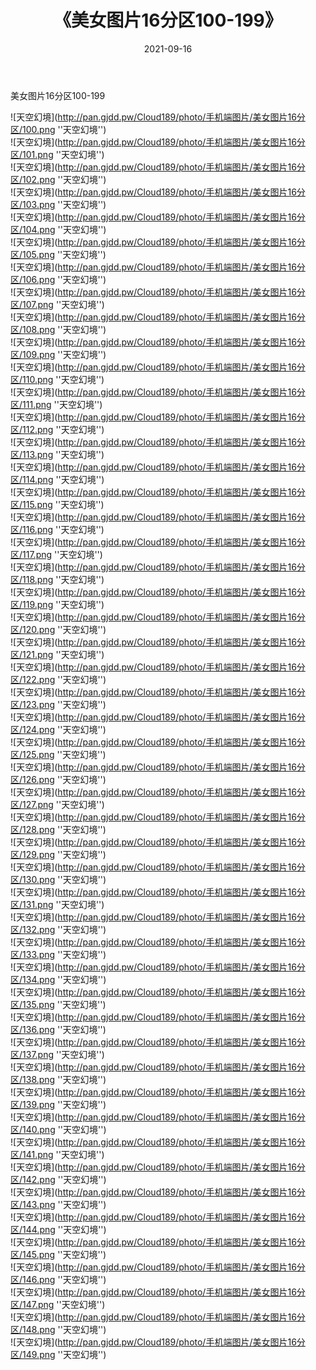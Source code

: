﻿---
layout: post
title:  《美女图片16分区100-199》
date:   2021-09-16
img: http://pan.gjdd.pw/Cloud189/photo/手机端图片/美女图片16分区/000-1.png
categories: [美女, 性感, 泳衣]
---

美女图片16分区100-199


![天空幻境](http://pan.gjdd.pw/Cloud189/photo/手机端图片/美女图片16分区/100.png ''天空幻境'') <br>
![天空幻境](http://pan.gjdd.pw/Cloud189/photo/手机端图片/美女图片16分区/101.png ''天空幻境'') <br>
![天空幻境](http://pan.gjdd.pw/Cloud189/photo/手机端图片/美女图片16分区/102.png ''天空幻境'') <br>
![天空幻境](http://pan.gjdd.pw/Cloud189/photo/手机端图片/美女图片16分区/103.png ''天空幻境'') <br>
![天空幻境](http://pan.gjdd.pw/Cloud189/photo/手机端图片/美女图片16分区/104.png ''天空幻境'') <br>
![天空幻境](http://pan.gjdd.pw/Cloud189/photo/手机端图片/美女图片16分区/105.png ''天空幻境'') <br>
![天空幻境](http://pan.gjdd.pw/Cloud189/photo/手机端图片/美女图片16分区/106.png ''天空幻境'') <br>
![天空幻境](http://pan.gjdd.pw/Cloud189/photo/手机端图片/美女图片16分区/107.png ''天空幻境'') <br>
![天空幻境](http://pan.gjdd.pw/Cloud189/photo/手机端图片/美女图片16分区/108.png ''天空幻境'') <br>
![天空幻境](http://pan.gjdd.pw/Cloud189/photo/手机端图片/美女图片16分区/109.png ''天空幻境'') <br>
![天空幻境](http://pan.gjdd.pw/Cloud189/photo/手机端图片/美女图片16分区/110.png ''天空幻境'') <br>
![天空幻境](http://pan.gjdd.pw/Cloud189/photo/手机端图片/美女图片16分区/111.png ''天空幻境'') <br>
![天空幻境](http://pan.gjdd.pw/Cloud189/photo/手机端图片/美女图片16分区/112.png ''天空幻境'') <br>
![天空幻境](http://pan.gjdd.pw/Cloud189/photo/手机端图片/美女图片16分区/113.png ''天空幻境'') <br>
![天空幻境](http://pan.gjdd.pw/Cloud189/photo/手机端图片/美女图片16分区/114.png ''天空幻境'') <br>
![天空幻境](http://pan.gjdd.pw/Cloud189/photo/手机端图片/美女图片16分区/115.png ''天空幻境'') <br>
![天空幻境](http://pan.gjdd.pw/Cloud189/photo/手机端图片/美女图片16分区/116.png ''天空幻境'') <br>
![天空幻境](http://pan.gjdd.pw/Cloud189/photo/手机端图片/美女图片16分区/117.png ''天空幻境'') <br>
![天空幻境](http://pan.gjdd.pw/Cloud189/photo/手机端图片/美女图片16分区/118.png ''天空幻境'') <br>
![天空幻境](http://pan.gjdd.pw/Cloud189/photo/手机端图片/美女图片16分区/119.png ''天空幻境'') <br>
![天空幻境](http://pan.gjdd.pw/Cloud189/photo/手机端图片/美女图片16分区/120.png ''天空幻境'') <br>
![天空幻境](http://pan.gjdd.pw/Cloud189/photo/手机端图片/美女图片16分区/121.png ''天空幻境'') <br>
![天空幻境](http://pan.gjdd.pw/Cloud189/photo/手机端图片/美女图片16分区/122.png ''天空幻境'') <br>
![天空幻境](http://pan.gjdd.pw/Cloud189/photo/手机端图片/美女图片16分区/123.png ''天空幻境'') <br>
![天空幻境](http://pan.gjdd.pw/Cloud189/photo/手机端图片/美女图片16分区/124.png ''天空幻境'') <br>
![天空幻境](http://pan.gjdd.pw/Cloud189/photo/手机端图片/美女图片16分区/125.png ''天空幻境'') <br>
![天空幻境](http://pan.gjdd.pw/Cloud189/photo/手机端图片/美女图片16分区/126.png ''天空幻境'') <br>
![天空幻境](http://pan.gjdd.pw/Cloud189/photo/手机端图片/美女图片16分区/127.png ''天空幻境'') <br>
![天空幻境](http://pan.gjdd.pw/Cloud189/photo/手机端图片/美女图片16分区/128.png ''天空幻境'') <br>
![天空幻境](http://pan.gjdd.pw/Cloud189/photo/手机端图片/美女图片16分区/129.png ''天空幻境'') <br>
![天空幻境](http://pan.gjdd.pw/Cloud189/photo/手机端图片/美女图片16分区/130.png ''天空幻境'') <br>
![天空幻境](http://pan.gjdd.pw/Cloud189/photo/手机端图片/美女图片16分区/131.png ''天空幻境'') <br>
![天空幻境](http://pan.gjdd.pw/Cloud189/photo/手机端图片/美女图片16分区/132.png ''天空幻境'') <br>
![天空幻境](http://pan.gjdd.pw/Cloud189/photo/手机端图片/美女图片16分区/133.png ''天空幻境'') <br>
![天空幻境](http://pan.gjdd.pw/Cloud189/photo/手机端图片/美女图片16分区/134.png ''天空幻境'') <br>
![天空幻境](http://pan.gjdd.pw/Cloud189/photo/手机端图片/美女图片16分区/135.png ''天空幻境'') <br>
![天空幻境](http://pan.gjdd.pw/Cloud189/photo/手机端图片/美女图片16分区/136.png ''天空幻境'') <br>
![天空幻境](http://pan.gjdd.pw/Cloud189/photo/手机端图片/美女图片16分区/137.png ''天空幻境'') <br>
![天空幻境](http://pan.gjdd.pw/Cloud189/photo/手机端图片/美女图片16分区/138.png ''天空幻境'') <br>
![天空幻境](http://pan.gjdd.pw/Cloud189/photo/手机端图片/美女图片16分区/139.png ''天空幻境'') <br>
![天空幻境](http://pan.gjdd.pw/Cloud189/photo/手机端图片/美女图片16分区/140.png ''天空幻境'') <br>
![天空幻境](http://pan.gjdd.pw/Cloud189/photo/手机端图片/美女图片16分区/141.png ''天空幻境'') <br>
![天空幻境](http://pan.gjdd.pw/Cloud189/photo/手机端图片/美女图片16分区/142.png ''天空幻境'') <br>
![天空幻境](http://pan.gjdd.pw/Cloud189/photo/手机端图片/美女图片16分区/143.png ''天空幻境'') <br>
![天空幻境](http://pan.gjdd.pw/Cloud189/photo/手机端图片/美女图片16分区/144.png ''天空幻境'') <br>
![天空幻境](http://pan.gjdd.pw/Cloud189/photo/手机端图片/美女图片16分区/145.png ''天空幻境'') <br>
![天空幻境](http://pan.gjdd.pw/Cloud189/photo/手机端图片/美女图片16分区/146.png ''天空幻境'') <br>
![天空幻境](http://pan.gjdd.pw/Cloud189/photo/手机端图片/美女图片16分区/147.png ''天空幻境'') <br>
![天空幻境](http://pan.gjdd.pw/Cloud189/photo/手机端图片/美女图片16分区/148.png ''天空幻境'') <br>
![天空幻境](http://pan.gjdd.pw/Cloud189/photo/手机端图片/美女图片16分区/149.png ''天空幻境'') <br>
